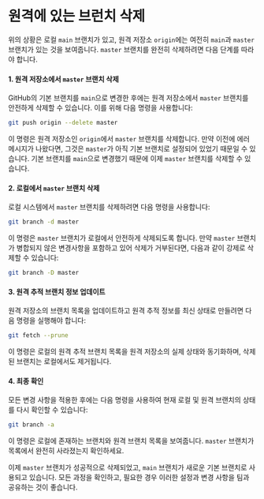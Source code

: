 # 원격에 있는 브런치 삭제

위의 상황은 로컬 `main` 브랜치가 있고, 원격 저장소 `origin`에는 여전히 `main`과 `master` 브랜치가 있는 것을 보여줍니다. `master` 브랜치를 완전히 삭제하려면 다음 단계를 따라야 합니다.

#### 1. 원격 저장소에서 `master` 브랜치 삭제

GitHub의 기본 브랜치를 `main`으로 변경한 후에는 원격 저장소에서 `master` 브랜치를 안전하게 삭제할 수 있습니다. 이를 위해 다음 명령을 사용합니다:

```bash
git push origin --delete master
```

이 명령은 원격 저장소인 `origin`에서 `master` 브랜치를 삭제합니다. 만약 이전에 에러 메시지가 나왔다면, 그것은 `master`가 아직 기본 브랜치로 설정되어 있었기 때문일 수 있습니다. 기본 브랜치를 `main`으로 변경했기 때문에 이제 `master` 브랜치를 삭제할 수 있습니다.

#### 2. 로컬에서 `master` 브랜치 삭제

로컬 시스템에서 `master` 브랜치를 삭제하려면 다음 명령을 사용합니다:

```bash
git branch -d master
```

이 명령은 `master` 브랜치가 로컬에서 안전하게 삭제되도록 합니다. 만약 `master` 브랜치가 병합되지 않은 변경사항을 포함하고 있어 삭제가 거부된다면, 다음과 같이 강제로 삭제할 수 있습니다:

```bash
git branch -D master
```

#### 3. 원격 추적 브랜치 정보 업데이트

원격 저장소의 브랜치 목록을 업데이트하고 원격 추적 정보를 최신 상태로 만들려면 다음 명령을 실행해야 합니다:

```bash
git fetch --prune
```

이 명령은 로컬의 원격 추적 브랜치 목록을 원격 저장소의 실제 상태와 동기화하며, 삭제된 브랜치는 로컬에서도 제거됩니다.

#### 4. 최종 확인

모든 변경 사항을 적용한 후에는 다음 명령을 사용하여 현재 로컬 및 원격 브랜치의 상태를 다시 확인할 수 있습니다:

```bash
git branch -a
```

이 명령은 로컬에 존재하는 브랜치와 원격 브랜치 목록을 보여줍니다. `master` 브랜치가 목록에서 완전히 사라졌는지 확인하세요.

이제 `master` 브랜치가 성공적으로 삭제되었고, `main` 브랜치가 새로운 기본 브랜치로 사용되고 있습니다. 모든 과정을 확인하고, 필요한 경우 이러한 설정과 변경 사항을 팀과 공유하는 것이 좋습니다.
